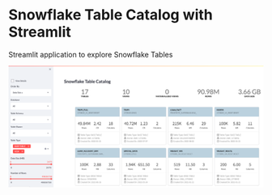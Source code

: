 # Snowflake Table Catalog with Streamlit
Streamlit application to explore Snowflake Tables

![This is an image](resources/Snowflake-Table-Catalog.png)

